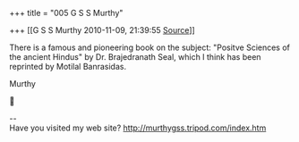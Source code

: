 +++
title = "005 G S S Murthy"

+++
[[G S S Murthy	2010-11-09, 21:39:55 [Source](https://groups.google.com/g/samskrita/c/d8OA7E-7WOU)]]



There is a famous and pioneering book on the subject: "Positve Sciences of the ancient Hindus" by Dr. Brajedranath Seal, which I think has been reprinted by Motilal Banrasidas.

Murthy  
  



--  
Have you visited my web site? <http://murthygss.tripod.com/index.htm>  
  

